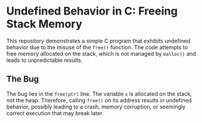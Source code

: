# Undefined Behavior in C: Freeing Stack Memory

This repository demonstrates a simple C program that exhibits undefined behavior due to the misuse of the `free()` function. The code attempts to free memory allocated on the stack, which is not managed by `malloc()` and leads to unpredictable results.

## The Bug

The bug lies in the `free(ptr)` line.  The variable `x` is allocated on the stack, not the heap. Therefore, calling `free()` on its address results in undefined behavior, possibly leading to a crash, memory corruption, or seemingly correct execution that may break later.
